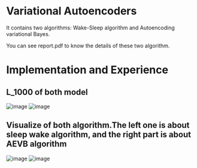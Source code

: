 Variational Autoencoders
========================

It contains two algorithms: Wake-Sleep algorithm and Autoencoding variational Bayes.

You can see report.pdf to know the details of these two algorithm.


Implementation and Experience
=============================

L_1000 of both model
--------------------

![image](https://github.com/cmusjtuliuyuan/VAE_WakeSleep/blob/master/Sleep_Wake_loss.png) 
![image](https://github.com/cmusjtuliuyuan/VAE_WakeSleep/blob/master/VAE_loss.png)

Visualize of both algorithm.The left one is about sleep wake algorithm, and the right part is about AEVB algorithm
------------------------------------------------------------------------------------------------------------------
![image](https://github.com/cmusjtuliuyuan/VAE_WakeSleep/blob/master/Wake_Sleep.png)
![image](https://github.com/cmusjtuliuyuan/VAE_WakeSleep/blob/master/VAE.png)

